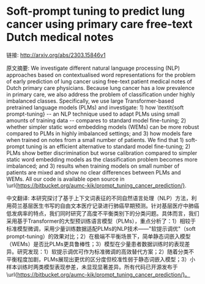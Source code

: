 # Soft-prompt tuning to predict lung cancer using primary care free-text Dutch medical notes

链接: http://arxiv.org/abs/2303.15846v1

原文摘要:
We investigate different natural language processing (NLP) approaches based
on contextualised word representations for the problem of early prediction of
lung cancer using free-text patient medical notes of Dutch primary care
physicians. Because lung cancer has a low prevalence in primary care, we also
address the problem of classification under highly imbalanced classes.
Specifically, we use large Transformer-based pretrained language models (PLMs)
and investigate: 1) how \textit{soft prompt-tuning} -- an NLP technique used to
adapt PLMs using small amounts of training data -- compares to standard model
fine-tuning; 2) whether simpler static word embedding models (WEMs) can be more
robust compared to PLMs in highly imbalanced settings; and 3) how models fare
when trained on notes from a small number of patients. We find that 1)
soft-prompt tuning is an efficient alternative to standard model fine-tuning;
2) PLMs show better discrimination but worse calibration compared to simpler
static word embedding models as the classification problem becomes more
imbalanced; and 3) results when training models on small number of patients are
mixed and show no clear differences between PLMs and WEMs. All our code is
available open source in
\url{https://bitbucket.org/aumc-kik/prompt_tuning_cancer_prediction/}.

中文翻译:
本研究探讨了基于上下文词表征的不同自然语言处理（NLP）方法，利用荷兰基层医生书写的自由文本医疗记录进行肺癌早期预测。针对基层医疗中肺癌低发病率的特点，我们同时研究了高度不平衡类别下的分类问题。具体而言，我们采用基于Transformer的大型预训练语言模型（PLMs），重点分析了：1）相较于标准模型微调，采用少量训练数据适配PLMs的NLP技术——"软提示调优"（soft prompt-tuning）的效果对比；2）在极端不平衡场景下，简单静态词嵌入模型（WEMs）是否比PLMs更具鲁棒性；3）模型在少量患者数据训练时的表现差异。研究发现：1）软提示调优可作为标准微调的高效替代方案；2）随着分类不平衡程度加剧，PLMs展现出更优的区分度但校准性弱于静态词嵌入模型；3）小样本训练时两类模型表现参差，未显现显著差异。所有代码已开源发布于\url{https://bitbucket.org/aumc-kik/prompt_tuning_cancer_prediction/}。
